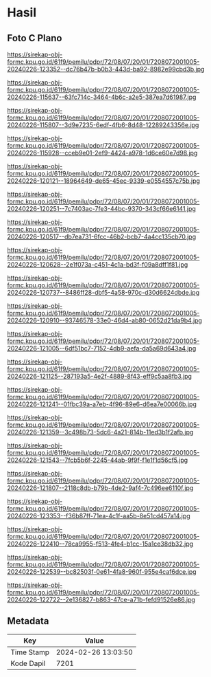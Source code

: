 # Hasil

## Foto C Plano

https://sirekap-obj-formc.kpu.go.id/61f9/pemilu/pdpr/72/08/07/20/01/7208072001005-20240226-123352--dc76b47b-b0b3-443d-ba92-8982e99cbd3b.jpg

https://sirekap-obj-formc.kpu.go.id/61f9/pemilu/pdpr/72/08/07/20/01/7208072001005-20240226-115637--63fc714c-3464-4b6c-a2e5-387ea7d61987.jpg

https://sirekap-obj-formc.kpu.go.id/61f9/pemilu/pdpr/72/08/07/20/01/7208072001005-20240226-115807--3d9e7235-6edf-4fb6-8d48-12289243356e.jpg

https://sirekap-obj-formc.kpu.go.id/61f9/pemilu/pdpr/72/08/07/20/01/7208072001005-20240226-115928--cceb9e01-2ef9-4424-a978-1d6ce60e7d98.jpg

https://sirekap-obj-formc.kpu.go.id/61f9/pemilu/pdpr/72/08/07/20/01/7208072001005-20240226-120121--18964649-de65-45ec-9339-e0554557c75b.jpg

https://sirekap-obj-formc.kpu.go.id/61f9/pemilu/pdpr/72/08/07/20/01/7208072001005-20240226-120251--7c7403ac-7fe3-44bc-9370-343cf66e6141.jpg

https://sirekap-obj-formc.kpu.go.id/61f9/pemilu/pdpr/72/08/07/20/01/7208072001005-20240226-120517--db7ea731-6fcc-46b2-bcb7-4a4cc135cb70.jpg

https://sirekap-obj-formc.kpu.go.id/61f9/pemilu/pdpr/72/08/07/20/01/7208072001005-20240226-120628--2e1f073a-c451-4c1a-bd3f-f09a8dff1f81.jpg

https://sirekap-obj-formc.kpu.go.id/61f9/pemilu/pdpr/72/08/07/20/01/7208072001005-20240226-120737--8486ff28-dbf5-4a58-970c-d30d6624dbde.jpg

https://sirekap-obj-formc.kpu.go.id/61f9/pemilu/pdpr/72/08/07/20/01/7208072001005-20240226-120910--93746578-33e0-46d4-ab80-0652d21da9b4.jpg

https://sirekap-obj-formc.kpu.go.id/61f9/pemilu/pdpr/72/08/07/20/01/7208072001005-20240226-121005--6df51bc7-7152-4db9-aefa-da5a69d643a4.jpg

https://sirekap-obj-formc.kpu.go.id/61f9/pemilu/pdpr/72/08/07/20/01/7208072001005-20240226-121125--287193a5-4e2f-4889-8f43-eff9c5aa8fb3.jpg

https://sirekap-obj-formc.kpu.go.id/61f9/pemilu/pdpr/72/08/07/20/01/7208072001005-20240226-121241--01fbc39a-a7eb-4f96-89e6-d6ea7e00066b.jpg

https://sirekap-obj-formc.kpu.go.id/61f9/pemilu/pdpr/72/08/07/20/01/7208072001005-20240226-121359--3c498b73-5dc6-4a21-814b-11ed3b1f2afb.jpg

https://sirekap-obj-formc.kpu.go.id/61f9/pemilu/pdpr/72/08/07/20/01/7208072001005-20240226-121543--7fcb5b6f-2245-44ab-9f9f-f1e1f1d56cf5.jpg

https://sirekap-obj-formc.kpu.go.id/61f9/pemilu/pdpr/72/08/07/20/01/7208072001005-20240226-121807--2118c8db-b79b-4de2-9af4-7c496ee6110f.jpg

https://sirekap-obj-formc.kpu.go.id/61f9/pemilu/pdpr/72/08/07/20/01/7208072001005-20240226-123353--f36b87ff-71ea-4c1f-aa5b-8e51cd457a14.jpg

https://sirekap-obj-formc.kpu.go.id/61f9/pemilu/pdpr/72/08/07/20/01/7208072001005-20240226-122410--78ca9955-f513-4fe4-b1cc-15a1ce38db32.jpg

https://sirekap-obj-formc.kpu.go.id/61f9/pemilu/pdpr/72/08/07/20/01/7208072001005-20240226-122539--bc82503f-0e61-4fa8-960f-955e4caf6dce.jpg

https://sirekap-obj-formc.kpu.go.id/61f9/pemilu/pdpr/72/08/07/20/01/7208072001005-20240226-122722--2e136827-b863-47ce-a71b-fefd91526e86.jpg


## Metadata

| Key        | Value               |
| ---------- | ------------------- |
| Time Stamp | 2024-02-26 13:03:50 |
| Kode Dapil | 7201                |



